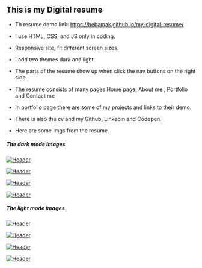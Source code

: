 
## This is my Digital resume

- Th resume demo link: https://hebamak.github.io/my-digital-resume/

- I use HTML, CSS, and JS only in coding.

- Responsive site, fit different screen sizes.

- I add two themes dark and light.

- The parts of the resume show up when click the nav buttons on the right side.

- The resume consists of many pages Home page, About me , Portfolio and Contact me

- In portfolio page there are some of my projects and links to their demo.

- There is also the cv and my Github, Linkedin and Codepen.

- Here are some Imgs from the resume.


##### The dark mode images

[![Header](https://res.cloudinary.com/hapiii/image/upload/v1667401810/my%20digital%20resume/xywwasatqdfaazibpi7u.png)](https://some-url.dev/)

[![Header](https://res.cloudinary.com/hapiii/image/upload/v1678985334/my%20digital%20resume/zt2wotwk5cdulbir4fh4.png)](https://some-url.dev/)

[![Header](https://res.cloudinary.com/hapiii/image/upload/v1678984381/my%20digital%20resume/p3dnl96atjfctrs0auxs.png)](https://some-url.dev/)

[![Header](https://res.cloudinary.com/hapiii/image/upload/v1667316082/my%20digital%20resume/pte3u20bjfu36pfbgiq6.png)](https://some-url.dev/)



##### The light mode images

[![Header](https://res.cloudinary.com/hapiii/image/upload/v1667401810/my%20digital%20resume/l5eanfidachvrc6g8lud.png)](https://some-url.dev/)

[![Header](https://res.cloudinary.com/hapiii/image/upload/v1678985336/my%20digital%20resume/okcrkiafcupz7dkm7ufa.png)](https://some-url.dev/)

[![Header](https://res.cloudinary.com/hapiii/image/upload/v1678984379/my%20digital%20resume/uuycl9rgqg5mw8ui7jj4.png)](https://some-url.dev/)

[![Header](https://res.cloudinary.com/hapiii/image/upload/v1667316082/my%20digital%20resume/pzytsve0uu6yob0oaelc.png)](https://some-url.dev/)
